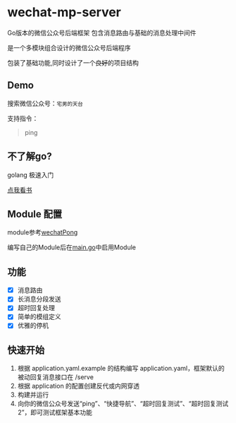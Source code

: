 # wechat-mp-server
Go版本的微信公众号后端框架 包含消息路由与基础的消息处理中间件

是一个多模块组合设计的微信公众号后端程序

包装了基础功能,同时设计了一个~~良好~~的项目结构

## Demo

搜索微信公众号：`宅男的天台`

支持指令：
> ping


## 不了解go?

golang 极速入门

[点我看书](https://github.com/justjavac/free-programming-books-zh_CN#go)

## Module 配置

module参考[wechatPong](https://github.com/asjdf/wechat-mp-server/blob/main/module/wechatPong/init.go)

编写自己的Module后在[main.go](https://github.com/asjdf/wechat-mp-server/blob/main/main.go)中启用Module

## 功能
- [x] 消息路由
- [x] 长消息分段发送
- [x] 超时回复处理
- [x] 简单的模组定义
- [x] 优雅的停机

## 快速开始
1. 根据 application.yaml.example 的结构编写 application.yaml，框架默认的被动回复消息接口在 /serve
2. 根据 application 的配置创建反代或内网穿透
3. 构建并运行
4. 向你的微信公众号发送“ping”、“快捷导航”、“超时回复测试”、“超时回复测试2”，即可测试框架基本功能

